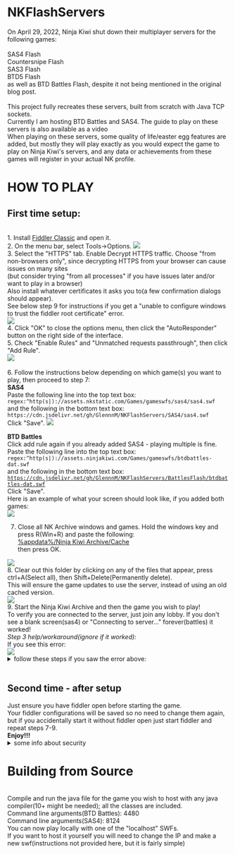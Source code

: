 # NKFlashServers
On April 29, 2022, Ninja Kiwi shut down their multiplayer servers for the following games:<br>
<br>
SAS4 Flash<br>
Countersnipe Flash<br>
SAS3 Flash<br>
BTD5 Flash<br>
as well as BTD Battles Flash, despite it not being mentioned in the original blog post.<br>
<br>
This project fully recreates these servers, built from scratch with Java TCP sockets.<br>
Currently I am hosting BTD Battles and SAS4. The guide to play on these servers is also available as a video<br>
When playing on these servers, some quality of life/easter egg features are added, but mostly they will play exactly as you would expect the game to play on Ninja Kiwi's servers, and any data or achievements from these games will register in your actual NK profile.<br>
<h1>
HOW TO PLAY<br></h1>
<h2>First time setup:</h2><br>
 1. Install <a href = https://www.telerik.com/download/fiddler>Fiddler Classic</a> and open it.<br>
 2. On the menu bar, select Tools->Options.
  <img src = https://user-images.githubusercontent.com/77253453/174670742-faf229c2-3673-467a-85a0-04f4f1414fbc.png><br>
 3. Select the "HTTPS" tab. Enable Decrypt HTTPS traffic. Choose "from non-browsers only", since decrypting HTTPS from your browser can cause issues on many sites<br>(but consider trying "from all processes" if you have issues later and/or want to play in a browser)<br>Also install whatever certificates it asks you to(a few confirmation dialogs should appear).<br>
 See below step 9 for instructions if you get a "unable to configure windows to trust the fiddler root certificate" error.
  <br>
 <img src = https://user-images.githubusercontent.com/77253453/174671525-88d40c45-a6e9-4cdc-b72b-c36996e2ca79.png>
<br>
4. Click "OK" to close the options menu, then click the "AutoResponder" button on the right side of the interface.<br>
5. Check "Enable Rules" and "Unmatched requests passthrough", then click "Add Rule".<br>
<img src = https://user-images.githubusercontent.com/77253453/174673035-4d78c2dd-6cce-4c12-9421-497c565243d8.png><br>
<br>
6. Follow the instructions below depending on which game(s) you want to play, then proceed to step 7:<br>
<b>SAS4</b><br>
Paste the following line into the top text box:<br>
<code>regex:^http(s|)://assets.nkstatic.com/Games/gameswfs/sas4/sas4.swf</code><br>
and the following in the bottom text box:<br>
<code>https://cdn.jsdelivr.net/gh/GlennnM/NKFlashServers/SAS4/sas4.swf</code><br>
Click "Save".
<img src =https://user-images.githubusercontent.com/77253453/174720990-cb685426-e353-4aad-af80-155e6c2765de.png>

<b>BTD Battles</b><br>
Click add rule again if you already added SAS4 - playing multiple is fine.<br>
Paste the following line into the top text box:<br>
<code>regex:^http(s|)://assets.ninjakiwi.com/Games/gameswfs/btdbattles-dat.swf</code><br>
and the following in the bottom text box:<br>
<code>https://cdn.jsdelivr.net/gh/GlennnM/NKFlashServers/BattlesFlash/btdbattles-dat.swf</code><br>
Click "Save".<br>
Here is an example of what your screen should look like, if you added both games:<br>
<img src = https://user-images.githubusercontent.com/77253453/174679510-29f708a7-6578-443b-ac1b-362c394e74b9.png>

7. Close all NK Archive windows and games. Hold the windows key and press R(Win+R) and paste the following:<br>
<u>%appdata%/Ninja Kiwi Archive/Cache</u><br>
then press OK.<br>
<img src = https://user-images.githubusercontent.com/77253453/174675149-f9107ddd-d9b0-4592-bff0-57db6c5b67ac.png>
<br>
8. Clear out this folder by clicking on any of the files that appear, press ctrl+A(Select all), then Shift+Delete(Permanently delete).<br> This will ensure the game updates to use the server, instead of using an old cached version.<br>
<img src = https://user-images.githubusercontent.com/77253453/174674847-2357b7d9-bdca-4378-9db8-b5af0d94e7cf.png>
<br>
9. Start the Ninja Kiwi Archive and then the game you wish to play!<br> To verify you are connected to the server, just join any lobby. If you don't see a blank screen(sas4) or "Connecting to server..." forever(battles) it worked!<br>
<i>Step 3 help/workaround(ignore if it worked):</i>
<br>If you see this error:<br>
<img src = https://cdn.discordapp.com/attachments/988564906351669268/988593108860162058/unknown.png>
<br>
<details><summary>
follow these steps if you saw the error above:<br>
 </summary>
1. Open Fiddler, go to Tools -> Options -> HTTPS -> Actions -> Export Root Certificate to Desktop<br>
2. Double click the certificate<br>
3. Select if you want to install the certificate in the user store or the machine one<br>
4. Select "Place all certificates in the following store"<br>
5. Click on "Browse..." and select "Trusted Root Certification Authorities"<br>
6. Click Next and Finish<br>
7. New dialog with "The import was successful" message should appear<br>
 </details>
<br>
<h2>
Second time - after setup<br>
</h2>
Just ensure you have fiddler open before starting the game. <br>Your fiddler configurations will be saved so no need to change them again, but if you accidentally start it without fiddler open just start fiddler and repeat steps 7-9.<br>
<b>Enjoy!!!</b><br>
<details><summary>some info about security</summary>
yes i am asking you to click trust on something that says "do not trust". This message is correct in that there are security risks in running fiddler with HTTPS decryption on, which is why we restrict it to non browser applications. basically, anyone who controls a device between your computer and the internet would be able to decrypt your traffic from those applications.

so basically: if you are about to make a sensitive transaction on public wifi, turn off https decryption, and also click the padlock next to url to make sure you aren't on a connection that is "verified by DO_NOT_TRUST"
 </details>
<h1>
Building from Source<br>
  </h1>
<br>
Compile and run the java file for the game you wish to host with any java compiler(10+ might be needed); all the classes are included.<br>
Command line arguments(BTD Battles): 4480<br>
Command line arguments(SAS4): 8124<br>
You can now play locally with one of the "localhost" SWFs. <br>
If you want to host it yourself you will need to change the IP and make a new swf(instructions not provided here, but it is fairly simple)<br>
<br>

